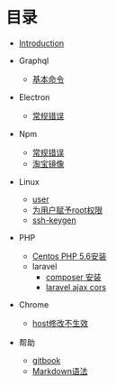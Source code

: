 # 目录

* [Introduction](README.md)



* Graphql 
     * [基本命令](graphql/node.md)

* Electron 
     * [常规错误](electron/init.md)

* Npm 
     * [常规错误](npm/error.md)
     * [淘宝镜像](npm/cnpm.md)

* Linux 
     * [user](linux/user.md)
     * [为用户赋予root权限](linux/user-to-root.md)
     * [ssh-keygen](linux/ssh-keygen.md)


* PHP 
     * [Centos PHP 5.6安装](php/php-5.6.md)
     * laravel
        * [composer 安装](php/laravel/composer.md)
        * [laravel ajax cors ](php/laravel/ajax-cors.md)

* Chrome 
     * [host修改不生效](chrome/hosts.md)

* 帮助
     * [gitbook](help/gitbook.md)
     * [Markdown语法](help/markdown.md)

